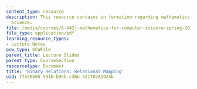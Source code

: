 ```yaml
---
content_type: resource
description: This resource contains in formation regarding mathematics for computer
  science.
file: /media/courses/6-042j-mathematics-for-computer-science-spring-2015/77e36b055916b9ebc3bb42170281924b_MIT6_042JS16_RelationalMap.pdf
file_type: application/pdf
learning_resource_types:
- Lecture Notes
ocw_type: OCWFile
parent_title: Lecture Slides
parent_type: CourseSection
resourcetype: Document
title: 'Binary Relations: Relational Mapping'
uid: 77e36b05-5916-b9eb-c3bb-42170281924b
---
```

